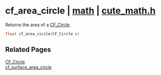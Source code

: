# cf_area_circle | [math](https://github.com/RandyGaul/cute_framework/blob/master/docs/math/README.md) | [cute_math.h](https://github.com/RandyGaul/cute_framework/blob/master/include/cute_math.h)

Returns the area of a [CF_Circle](https://github.com/RandyGaul/cute_framework/blob/master/docs/math/cf_circle.md).

```cpp
float cf_area_circle(CF_Circle c)
```

## Related Pages

[CF_Circle](https://github.com/RandyGaul/cute_framework/blob/master/docs/math/cf_circle.md)  
[cf_surface_area_circle](https://github.com/RandyGaul/cute_framework/blob/master/docs/math/cf_surface_area_circle.md)  
